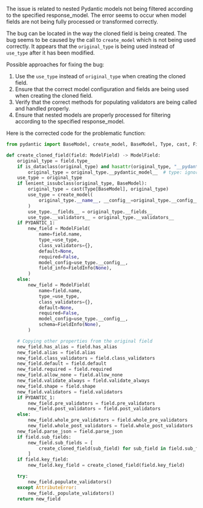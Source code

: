 The issue is related to nested Pydantic models not being filtered according to the specified response_model. The error seems to occur when model fields are not being fully processed or transformed correctly.

The bug can be located in the way the cloned field is being created. The bug seems to be caused by the call to `create_model` which is not being used correctly. It appears that the `original_type` is being used instead of `use_type` after it has been modified. 

Possible approaches for fixing the bug:
1. Use the `use_type` instead of `original_type` when creating the cloned field.
2. Ensure that the correct model configuration and fields are being used when creating the cloned field.
3. Verify that the correct methods for populating validators are being called and handled properly.
4. Ensure that nested models are properly processed for filtering according to the specified response_model.

Here is the corrected code for the problematic function:

```python
from pydantic import BaseModel, create_model, BaseModel, Type, cast, FieldInfo, BaseConfig, ModelField

def create_cloned_field(field: ModelField) -> ModelField:
    original_type = field.type_
    if is_dataclass(original_type) and hasattr(original_type, "__pydantic_model__"):
        original_type = original_type.__pydantic_model__  # type: ignore
    use_type = original_type
    if lenient_issubclass(original_type, BaseModel):
        original_type = cast(Type[BaseModel], original_type)
        use_type = create_model(
            original_type.__name__, __config__=original_type.__config__
        )
        use_type.__fields__ = original_type.__fields__
        use_type.__validators__ = original_type.__validators__
    if PYDANTIC_1:
        new_field = ModelField(
            name=field.name,
            type_=use_type,
            class_validators={},
            default=None,
            required=False,
            model_config=use_type.__config__,
            field_info=FieldInfo(None),
        )
    else:
        new_field = ModelField(
            name=field.name,
            type_=use_type,
            class_validators={},
            default=None,
            required=False,
            model_config=use_type.__config__,
            schema=FieldInfo(None),
        )

    # Copying other properties from the original field
    new_field.has_alias = field.has_alias
    new_field.alias = field.alias
    new_field.class_validators = field.class_validators
    new_field.default = field.default
    new_field.required = field.required
    new_field.allow_none = field.allow_none
    new_field.validate_always = field.validate_always
    new_field.shape = field.shape
    new_field.validators = field.validators
    if PYDANTIC_1:
        new_field.pre_validators = field.pre_validators
        new_field.post_validators = field.post_validators
    else:
        new_field.whole_pre_validators = field.whole_pre_validators
        new_field.whole_post_validators = field.whole_post_validators
    new_field.parse_json = field.parse_json
    if field.sub_fields:
        new_field.sub_fields = [
            create_cloned_field(sub_field) for sub_field in field.sub_fields
        ]
    if field.key_field:
        new_field.key_field = create_cloned_field(field.key_field)

    try:
        new_field.populate_validators()
    except AttributeError:  
        new_field._populate_validators()
    return new_field
```